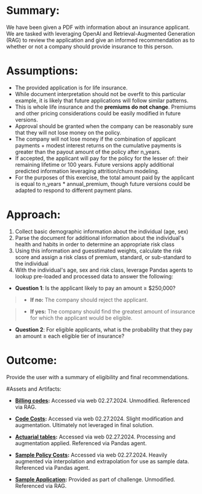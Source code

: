 # Summary:
We have been given a PDF with information about an insurance applicant.
We are tasked with leveraging OpenAI and Retrieval-Augmented Generation (RAG) to review the application and give an informed recommendation as to whether or not a company should provide insurance to this person.


# Assumptions:


*   The provided application is for life insurance.
*   While document interpretation should not be overfit to this particular example, it is likely that future applications will follow similar patterns.
*   This is whole life insurance and the **premiums do not change**. Premiums and other pricing considerations could be easily modified in future versions.
*   Approval should be granted when the company can be reasonably sure that they will not lose money on the policy.
*   The company will not lose money if the combination of applicant payments + modest interest returns on the cumulative payments is greater than the payout amount of the policy after n_years.
*   If accepted, the applicant will pay for the policy for the lesser of: their remaining lifetime or 100 years. Future versions apply additional predicted information leveraging attrition/churn modeling.
*   For the purposes of this exercise, the total amount paid by the applicant is equal to n_years * annual_premium, though future versions could be adapted to respond to different payment plans.


# Approach:


1.   Collect basic demographic information about the individual (age, sex)
2.   Parse the document for additional information about the individual's health and habits in order to determine an appropriate risk class
3.   Using this information and guesstimated weights, calculate the risk score and assign a risk class of premium, standard, or sub-standard to the individual
4.   With the individual's age, sex and risk class, leverage Pandas agents to lookup pre-loaded and processed data to answer the following:

*   **Question 1**: Is the applicant likely to pay an amount ≥ $250,000?

>*   **If no:** The company should reject the applicant.

>*   **If yes:** The company should find the greatest amount of insurance for which the applicant would be eligible.

*   **Question 2**:
For eligible applicants, what is the probability that they pay an amount ≥ each eligible tier of insurance?

# Outcome:
Provide the user with a summary of eligibility and final recommendations.



#Assets and Artifacts:

*   **[Billing codes](https://www.surgery.northwestern.edu/docs/cpt-codes.pdf):** Accessed via web 02.27.2024. Unmodified. Referenced via RAG.

*   **[Code Costs](https://www.cms.gov/research-statistics-data-and-systems/statistics-trends-and-reports/medicarefeeforsvcpartsab/downloads/level1charg13.pdf):** Accessed via web 02.27.2024. Slight modification and augmentation. Ultimately not leveraged in final solution.

*   **[Actuarial tables](https://www.ssa.gov/oact/STATS/table4c6.html):** Accessed via web 02.27.2024. Processing and augmentation applied. Referenced via Pandas agent.

*   **[Sample Policy Costs](https://www.policygenius.com/life-insurance/):** Accessed via web 02.27.2024. Heavily augmented via interpolation and extrapolation for use as sample data. Referenced via Pandas agent.

*   **[Sample Application]("/content/fake-aps.pdf"):** Provided as part of challenge. Unmodified. Referenced via RAG.

